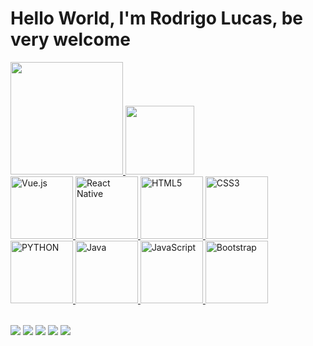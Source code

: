 # Hello World, I'm Rodrigo Lucas, be very welcome

<table>
  <a href="https://github.com/roddrigolucas">
  <img height="180em" src="https://github-readme-stats.vercel.app/api?username=roddrigolucas&show_icons=true&theme=tokyonight"/>
  <img height="110em" src="https://github-readme-stats.vercel.app/api/top-langs/?username=roddrigolucas&layout=compact&langs_count=6&theme=tokyonight"/><br>
  <img src="https://img.icons8.com/color/2x/vue-js.png" width="100" alt="Vue.js">
  <img src="https://upload.wikimedia.org/wikipedia/commons/thumb/a/a7/React-icon.svg/539px-React-icon.svg.png" width="100" alt="React Native">
  <img src="https://img.icons8.com/color/2x/html-5.png" width="100" alt="HTML5">
  <img src="https://img.icons8.com/color/2x/css3.png" width="100" alt="CSS3">
     <img src="https://img.icons8.com/?size=100&id=l75OEUJkPAk4&format=png&color=000000" width="100" alt="PYTHON">
     <img src="https://img.icons8.com/?size=100&id=5OD485koNIrb&format=png&color=000000" width="100" alt="Java">
  <img src="https://static.vecteezy.com/system/resources/previews/027/127/560/non_2x/javascript-logo-javascript-icon-transparent-free-png.png" width="100" alt="JavaScript">
  <img src="https://img.icons8.com/color/2x/bootstrap.png" width="100" alt="Bootstrap">
</table>

<div> 
  <a href="https://www.youtube.com/channel/UC1tyEPJPxjpONT5ymcx765A" target="_blank"><img src="https://img.shields.io/badge/YouTube-FF0000?style=for-the-badge&logo=youtube&logoColor=white" target="_blank"></a>
  <a href="https://www.instagram.com/roddrigolucas" target="_blank"><img src="https://img.shields.io/badge/-Instagram-%23E4405F?style=for-the-badge&logo=instagram&logoColor=white" target="_blank"></a>
  <a href = "mailto: rodrigolucassantosss@gmail.com"><img src="https://img.shields.io/badge/-Gmail-%23333?style=for-the-badge&logo=gmail&logoColor=white" target="_blank"></a>
  <a href="https://www.linkedin.com/in/roddrigolucas/" target="_blank"><img src="https://img.shields.io/badge/-LinkedIn-%230077B5?style=for-the-badge&logo=linkedin&logoColor=white" target="_blank"></a> 
  <a href="https://gitlab.com/roddrigolucas" target="_blank"><img src="https://img.shields.io/badge/GitLab-330F63?style=for-the-badge&logo=gitlab&logoColor=white" target="_blank"></a> 
</div>
